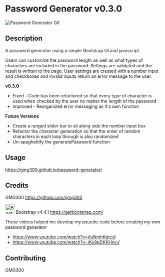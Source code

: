 # Password Generator v0.3.0

![Password Generator Gif](assets/images/password-generator.gif)

## Description
A password generator using a simple Bootstrap UI and javascript.

Users can customize the password length as well as what types of characters are included in the password. Settings are validated and the result is written to the page. User settings are created with a number input and checkboxes and invalid inputs return an error message to the user. 

**v0.3.0**
* Fixed - Code has been refactored so that every type of character is used when checked by the user no matter the length of the password
* Improved - Reorganized error messaging as it's own function

**Future Versions**
* Create a ranged slider bar to sit along side the number input box
* Refactor the character generation so that the order of random characters in each loop through is also randomized
* Un-spaghettify the generatePassword function

## Usage
https://gmg300.github.io/password-generator/

## Credits
GMG300 https://github.com/gmg300

<img alt="Bootstrap Logo" src="https://upload.wikimedia.org/wikipedia/commons/b/b2/Bootstrap_logo.svg" width="30" height="30"> Bootstrap v4.4.1 https://getbootstrap.com/

These videos helped me develop my psuedo-code before creating my own password generator
* https://www.youtube.com/watch?v=duNmhKgtcsI
* https://www.youtube.com/watch?v=iKo9pDKKHnc√

## Contributing
GMG300
